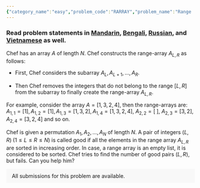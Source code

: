```yaml
---
{"category_name":"easy","problem_code":"RARRAY","problem_name":"Range  Array","problemComponents":{"constraints":"- $1 \\leq T \\leq 10^3$\n- $1 \\leq N \\leq 10^5$\n- $1 \\leq A_i \\leq N$\n- $A_1, A_2,\\dots, A_N$ is a permutation.\n- Sum of $N$ over all test cases does not exceed $5 \\cdot 10^5$.","constraintsState":true,"subtasks":"**Subtask 1 (5 points):**\n- $1 \\leq T \\leq 20$\n- $1 \\leq N \\leq 100$\n- Sum of $N$ over all test cases does not exceed $200$.\n\n**Subtask 2 (20 points):**\n- $1 \\leq T \\leq 20$\n- $1 \\leq N \\leq 2500$\n- Sum of $N$ over all test cases does not exceed $2500$.\n\n**Subtask 3 (75 points):**\n- Original constraints","subtasksState":true,"inputFormat":"- The first line of the input contains a single integer $T$ denoting the number of test cases. The description of $T$ test cases follows.\n- The first line of each test case contains a single integer $N$.\n- The second line contains $N$ space-separated integer $A_1, A_2,\\dots, A_N$. ","inputFormatState":true,"outputFormat":"For each test case, print a single line containing one integer - the number of good pairs.","outputFormatState":true,"sampleTestCases":{"0":{"id":1,"input":"3\n2\n2 1\n3 \n1 2 3\n4\n1 3 2 4\n","output":"2\n6\n6\n","explanation":"**Test case $1$**: The range arrays are $A_{1, 1} = [\\;], A_{2, 2} = [\\;], A_{1, 2} = [2, 1]$. The first two of them are empty lists and hence sorted.\n\n**Test case $2$**: Elements in all the six range arrays are sorted in increasing order.","isDeleted":false}}},"video_editorial_url":"","languages_supported":{"0":"CPP14","1":"C","2":"JAVA","3":"PYTH 3.6","4":"CPP17","5":"PYTH","6":"PYP3","7":"CS2","8":"ADA","9":"PYPY","10":"TEXT","11":"PAS fpc","12":"NODEJS","13":"RUBY","14":"PHP","15":"GO","16":"HASK","17":"TCL","18":"PERL","19":"SCALA","20":"LUA","21":"kotlin","22":"BASH","23":"JS","24":"LISP sbcl","25":"rust","26":"PAS gpc","27":"BF","28":"CLOJ","29":"R","30":"D","31":"CAML","32":"FORT","33":"ASM","34":"swift","35":"FS","36":"WSPC","37":"LISP clisp","38":"SQL","39":"SCM guile","40":"PERL6","41":"ERL","42":"CLPS","43":"ICK","44":"NICE","45":"PRLG","46":"ICON","47":"COB","48":"SCM chicken","49":"PIKE","50":"SCM qobi","51":"ST","52":"SQLQ","53":"NEM"},"max_timelimit":1,"source_sizelimit":50000,"problem_author":"soumyadeep_21","problem_tester":"","date_added":"7-07-2021","tags":{"0":"easy","1":"ltime100","2":"soumyadeep_21","3":"two"},"problem_difficulty_level":"Unavailable","best_tag":"Two Pointers","editorial_url":"https://discuss.codechef.com/problems/RARRAY","time":{"view_start_date":1632585602,"submit_start_date":1632585602,"visible_start_date":1632585602,"end_date":1735669800},"is_direct_submittable":false,"problemDiscussURL":"https://discuss.codechef.com/search?q=RARRAY","is_proctored":false,"visitedContests":{},"layout":"problem"}
---
```

### Read problem statements in [Mandarin](https://www.codechef.com/download/translated/LTIME100/mandarin/RARRAY.pdf), [Bengali](https://www.codechef.com/download/translated/LTIME100/bengali/RARRAY.pdf), [Russian](https://www.codechef.com/download/translated/LTIME100/russian/RARRAY.pdf), and [Vietnamese](https://www.codechef.com/download/translated/LTIME100/vietnamese/RARRAY.pdf) as well.

Chef has an array $A$ of length $N$. Chef constructs the range-array $A_{L,R}$ as follows: 

- First, Chef considers the subarray $A_L, A_{L + 1}, . . . , A_{R}$. 

- Then Chef removes the integers that do not belong to the range $[L, R]$ from the subarray to finally create the range-array $A_{L, R}$.

For example, consider the array $A = [1, 3, 2, 4]$, then the range-arrays are: $A_{1, 1} = [1], A_{1, 2} = [1], A_{1, 3} = [1, 3, 2], A_{1, 4} = [1, 3, 2, 4],$ $A_{2, 2} = [\;]$, $A_{2, 3} = [3, 2],$ $A_{2, 4} = [3, 2, 4]$ and so on.

Chef is given a permutation $A_1, A_2,\dots, A_N$ of length $N$. A pair of integers $(L, R) \;(1 \leq L \leq R \leq N)$ is called good if all the elements in the range array $A_{L, R}$ are sorted in increasing order. In case, a range array is an empty list, it is considered to be sorted. Chef tries to find the number of good pairs $(L, R)$, but fails. Can you help him?





<aside style='background: #f8f8f8;padding: 10px 15px;'><div>All submissions for this problem are available.</div></aside>